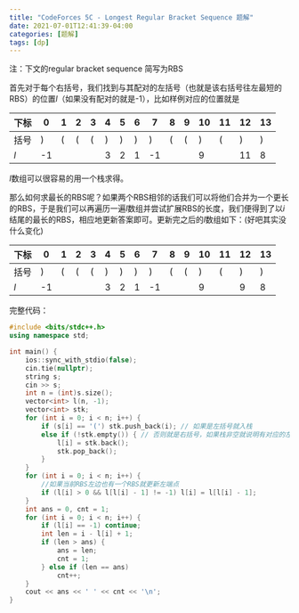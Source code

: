 ```yaml
---
title: "CodeForces 5C - Longest Regular Bracket Sequence 题解"
date: 2021-07-01T12:41:39-04:00
categories: [题解]
tags: [dp]
---
```


<!--more-->
注：下文的regular bracket sequence 简写为RBS

首先对于每个右括号，我们找到与其配对的左括号（也就是该右括号往左最短的RBS）的位置$l$（如果没有配对的就是-1），比如样例对应的位置就是

|下标|0  |1  |2  |3  |4  |5  |6  |7  |8  |9  |10 |11 |12 |13 |
|----|---|---|---|---|---|---|---|---|---|---|---|---|---|---|
|括号|)  |(  |(  |(  |)  |)  |)  |)  |(  |(  |)  |(  |)  |)  |
|$l$ | -1|   |   |   |3  |2  |1  |-1 |   |   |9  |   |11 |8  |

$l$数组可以很容易的用一个栈求得。

那么如何求最长的RBS呢？如果两个RBS相邻的话我们可以将他们合并为一个更长的RBS，于是我们可以再遍历一遍$l$数组并尝试扩展RBS的长度，我们便得到了以$i$结尾的最长的RBS，相应地更新答案即可。更新完之后的$l$数组如下：(好吧其实没什么变化)

|下标|0  |1  |2  |3  |4  |5  |6  |7  |8  |9  |10 |11 |12 |13 |
|----|---|---|---|---|---|---|---|---|---|---|---|---|---|---|
|括号|)  |(  |(  |(  |)  |)  |)  |)  |(  |(  |)  |(  |)  |)  |
|$l$ | -1|   |   |   |3  |2  |1  |-1 |   |   |9  |   |9  |8  |

完整代码：
```cpp
#include <bits/stdc++.h>
using namespace std;

int main() {
    ios::sync_with_stdio(false);
    cin.tie(nullptr);
    string s;
    cin >> s;
    int n = (int)s.size();
    vector<int> l(n, -1);
    vector<int> stk;
    for (int i = 0; i < n; i++) {
        if (s[i] == '(') stk.push_back(i); // 如果是左括号就入栈
        else if (!stk.empty()) { // 否则就是右括号，如果栈非空就说明有对应的左括号
            l[i] = stk.back();
            stk.pop_back();
        }
    }
    for (int i = 0; i < n; i++) {
        //如果当前RBS左边也有一个RBS就更新左端点
        if (l[i] > 0 && l[l[i] - 1] != -1) l[i] = l[l[i] - 1];
    }
    int ans = 0, cnt = 1;
    for (int i = 0; i < n; i++) {
        if (l[i] == -1) continue;
        int len = i - l[i] + 1;
        if (len > ans) {
            ans = len;
            cnt = 1;
        } else if (len == ans)
            cnt++;
    }
    cout << ans << ' ' << cnt << '\n';
}
```
